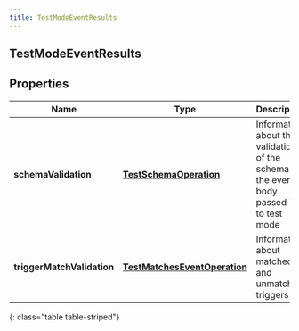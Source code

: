 ```yaml
---
title: TestModeEventResults
---
```

## TestModeEventResults


## Properties

| Name | Type | Description | Notes |
| ------------ | ------------- | ------------- | ------------- |
| **schemaValidation** | <!----><!---->[**TestSchemaOperation**](TestSchemaOperation.html)<!----> | Information about the validation of the schema of the event body passed in to test mode |  [optional] |
| **triggerMatchValidation** | <!----><!---->[**TestMatchesEventOperation**](TestMatchesEventOperation.html)<!----> | Information about matched and unmatched triggers |  [optional] |
{: class="table table-striped"}




